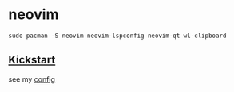 # neovim

```
sudo pacman -S neovim neovim-lspconfig neovim-qt wl-clipboard
```

## [Kickstart](https://github.com/nvim-lua/kickstart.nvim)

see my [config](./init.lua)
